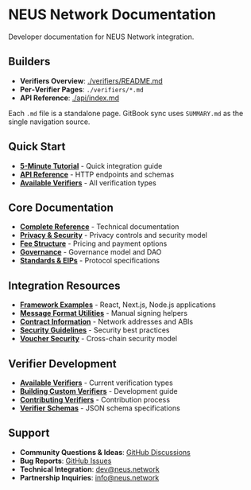 # NEUS Network Documentation

Developer documentation for NEUS Network integration.

## Builders

- **Verifiers Overview**: [./verifiers/README.md](./verifiers/README.md)
- **Per‑Verifier Pages**: `./verifiers/*.md`
- **API Reference**: [./api/index.md](./api/index.md)

Each `.md` file is a standalone page. GitBook sync uses `SUMMARY.md` as the single navigation source.

## Quick Start

- **[5-Minute Tutorial](./QUICKSTART.md)** - Quick integration guide
- **[API Reference](./api/index.md)** - HTTP endpoints and schemas
- **[Available Verifiers](./verifiers/README.md)** - All verification types

## Core Documentation

- **[Complete Reference](./REFERENCE.md)** - Technical documentation
- **[Privacy & Security](./PRIVACY.md)** - Privacy controls and security model
- **[Fee Structure](./FEES.md)** - Pricing and payment options
- **[Governance](./GOVERNANCE.md)** - Governance model and DAO
- **[Standards & EIPs](./STANDARDS.md)** - Protocol specifications

## Integration Resources

- **[Framework Examples](../examples/)** - React, Next.js, Node.js applications
- **[Message Format Utilities](../signing/)** - Manual signing helpers
- **[Contract Information](./DEPLOYMENTS.md)** - Network addresses and ABIs
- **[Security Guidelines](./SECURITY.md)** - Security best practices
- **[Voucher Security](./VOUCHER-SECURITY.md)** - Cross-chain security model

## Verifier Development

- **[Available Verifiers](./verifiers/README.md)** - Current verification types
- **[Building Custom Verifiers](./verifiers/custom-verifiers.md)** - Development guide
- **[Contributing Verifiers](./verifiers/contributing.md)** - Contribution process
- **[Verifier Schemas](./verifiers/schemas/)** - JSON schema specifications

## Support

- **Community Questions & Ideas**: [GitHub Discussions](https://github.com/neus/network/discussions)
- **Bug Reports**: [GitHub Issues](https://github.com/neus/network/issues)
- **Technical Integration**: dev@neus.network
- **Partnership Inquiries**: info@neus.network